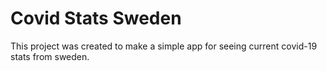 # Covid Stats Sweden
This project was created to make a simple app for seeing current covid-19 stats from sweden.